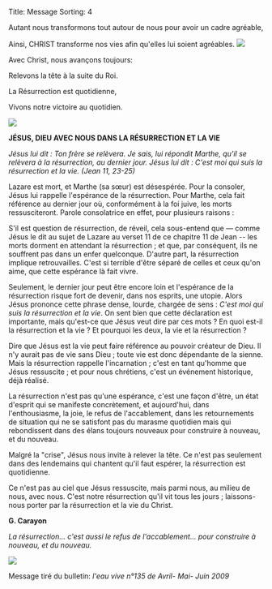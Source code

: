 Title: Message
Sorting: 4

Autant nous transformons tout autour de nous pour avoir un cadre agréable, 

Ainsi, CHRIST transforme nos vies afin qu'elles lui soient agréables.
![][1]


Avec Christ, nous avançons toujours: 

Relevons la tête à la suite du Roi. 

La Résurrection est quotidienne,

Vivons notre victoire au quotidien.

![][2]


**JÉSUS, DIEU AVEC NOUS DANS LA RÉSURRECTION ET LA VIE**

*Jésus lui dit : Ton frère se relèvera. Je sais, lui répondit Marthe, qu'il se
relèvera à la résurrection, au der­nier jour. Jésus lui dit : C'est moi qui
suis la résurrection et la vie. (Jean 11, 23-25)*

Lazare est mort, et Marthe (sa sœur) est désespérée. Pour la consoler, Jésus
lui rappelle l'espérance de la résurrection. Pour Marthe, cela fait référence
au dernier jour où, conformément à la foi juive, les morts ressusciteront.
Parole consolatrice en effet, pour plusieurs raisons :

S'il est question de résurrection, de réveil, cela sous-entend que — comme
Jésus le dit au sujet de Lazare au verset 11 de ce chapitre 11 de Jean -- les
morts dorment en attendant la résurrection ; et que, par conséquent, ils ne
souffrent pas dans un enfer quelconque. D'autre part, la résurrection implique
retrouvailles. C'est si terrible d'être séparé de celles et ceux qu'on aime,
que cette espérance là fait vivre.

Seulement, le dernier jour peut être encore loin et l'espérance de la
résurrection risque fort de devenir, dans nos esprits, une utopie. Alors Jésus
prononce cette phrase dense, lourde, chargée de sens : *C'est moi qui suis la
résurrection et la vie*. On sent bien que cette déclaration est importante,
mais qu'est-ce que Jésus veut dire par ces mots ? En quoi est-il la
résurrection et la vie ? Et pourquoi les deux, la vie et la résurrec­tion ?

Dire que Jésus est la vie peut faire référence au pouvoir créateur de Dieu. Il
n'y aurait pas de vie sans Dieu ; toute vie est donc dépendante de la sienne.
Mais la résurrection rappelle l'incarnation ; c'est en tant qu'homme que Jésus
ressuscite ; et pour nous chrétiens, c'est un événement historique, déjà
réalisé. 

La ré­surrection n'est pas qu'une espérance, c'est une façon d'être, un état
d'esprit qui se manifeste concrètement, et aujourd'hui, dans l'enthousiasme, la
joie, le refus de l'accablement, dans les retournements de situation qui ne se
satisfont pas du marasme quotidien mais qui rebondissent dans des élans
toujours nouveaux pour construire à nouveau, et du nouveau. 

Malgré la "crise", Jésus nous invite à relever la tête. Ce n'est pas seu­lement
dans des lendemains qui chantent qu'il faut espérer, la résurrection est
quotidienne. 

Ce n'est pas au ciel que Jésus ressuscite, mais parmi nous, au milieu de nous,
avec nous. C'est notre résur­rection qu'il vit tous les jours ; laissons-nous
porter par la résurrection et la vie du Christ.

**G. Carayon**

*La résurrection... c'est aussi le refus de l'accablement... pour construire
à nouveau, et du nouveau.* 

![][3]


Message tiré du bulletin: *l'eau vive n°135 de Avril- Mai- Juin 2009*


 [1]: http://farm8.staticflickr.com/7243/6964880414_7ed56c19b6_z.jpg
 [2]: http://farm8.staticflickr.com/7261/7110961261_d648716136_z.jpg
 [3]: http://farm8.staticflickr.com/7233/6964886962_e96e9ce3d0_z.jpg
